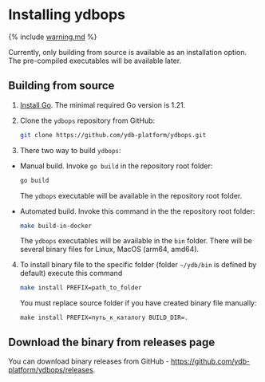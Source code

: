 # Installing ydbops

{% include [warning.md](_includes/warning.md) %}

Currently, only building from source is available as an installation option. The pre-compiled executables will be available later.

## Building from source

1. [Install Go](https://go.dev/doc/install). The minimal required Go version is 1.21.

2. Clone the `ydbops` repository from GitHub:

    ```bash
    git clone https://github.com/ydb-platform/ydbops.git
    ```

3. There two way to build `ydbops`:
- Manual build. Invoke `go build` in the repository root folder:

    ```bash
    go build
    ```

    The `ydbops` executable will be available in the repository root folder.
- Automated build. Invoke this command in the the repository root folder:

  ```bash
  make build-in-docker
  ```

  The `ydbops` executables will be available in the `bin` folder. There will be several binary files for Linux, MacOS (arm64, amd64).

4. To install binary file to the specific folder (folder `~/ydb/bin` is defined by default) execute this command
   ```bash
   make install PREFIX=path_to_folder
   ```
   You must replace source folder if you have created binary file manually: 
   ```
   make install PREFIX=путь_к_каталогу BUILD_DIR=.
   ```

## Download the binary from releases page

You can download binary releases from GitHub - https://github.com/ydb-platform/ydbops/releases.
